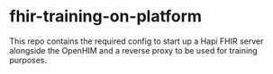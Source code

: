 # fhir-training-on-platform
This repo contains the required config to start up a Hapi FHIR server alongside the OpenHIM and a reverse proxy to be used for training purposes.
